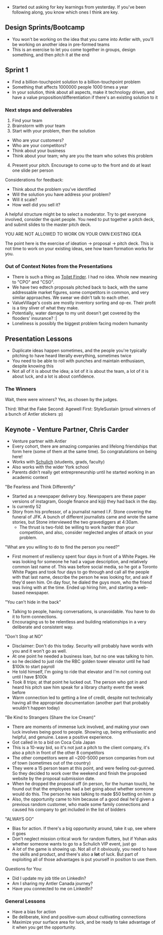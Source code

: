 - Started out asking for key learnings from yesterday. If you've been following along, you know which ones I think are key.

## Design Sprints/Bootcamp

- You won't be working on the idea that you came into Antler with, you'll be working on another idea in pre-formed teams
- This is an exercise to let you come together in groups, design something, and then pitch it at the end

## Sprint 1

- Find a billion-touchpoint solution to a billion-touchpoint problem
- Something that affects 1000000 people 1000 times a year
- In your solution, think about all aspects, make it technology driven, and have a value proposition/differentiation if there's an existing solution to it

### Next steps and deliverables

1. Find your team
2. Brainstorm with your team
3. Start with your problem, then the solution
  - Who are your customers?
  - Who are your competitors?
  - Think about your business
  - Think about your team; why are you the team who solves this problem
4. Present your pitch. Encourage to come up to the front and do at least one slide per person

Considerations for feedback:
  - Think about the problem you've identified
  - Will the solution you have address your problem?
  - Will it scale?
  - How well did you sell it?
  
A helpful structure might be to select a moderator. Try to get everyone involved, consider the quiet people. You need to put together a pitch deck, and submit slides to the master pitch deck.

YOU ARE NOT ALLOWED TO WORK ON YOUR OWN EXISTING IDEA

The point here is the exercise of ideation -> proposal -> pitch deck. This is not time to work on your existing ideas, see how team formation works for you.

### Out of Context Notes from the Presentations

- There is such a thing as [Toilet Finder](http://toiletfinder.net/). I had no idea. Whole new meaning to "CPO" and "CSO".
- We have two edtech proposals pitched back to back, with the same addressable market figures, some competitors in common, and very similar approaches. We swear we didn't talk to each other.
- ValueVillage's costs are mostly inventory sorting and op-ex. Their profit is a tiny sliver of what they make.
- Potentially, water damage to my unit doesn't get covered by the flooders' insurance? :|
- Loneliness is possibly the biggest problem facing modern humanity

## Presentation Lessons

- Duplicate ideas happen sometimes, and the people you're typically pitching to have heard literally everything, sometimes twice
- You need to be able to roll with punches and maintain enthusiasm, despite knowing this
- Not all of it is about the idea; a lot of it is about the team, a lot of it is about luck, and a lot is about confidence.

### The Winners

Wait, there were winners? Yes, as chosen by the judges.

Third: What the Fake
Second: Agewell
First: StyleSustain (proud winners of a bunch of Antler stickers :p)

## Keynote - Venture Partner, Chris Carder

- Venture partner with Antler
- Every cohort, there are amazing companies and lifelong friendships that form here (some of them at the same time). So congratulations on being here!
- Works with [Schulich](https://schulich.yorku.ca/) (students, grads, faculty)
- Also works with the wider York school
- Parents didn't really get entrepreneurship until he started working in an academic context

"Be Fearless and Think Differently"

- Started as a newspaper delivery boy. Newspapers are these paper versions of instagram, Google finance and kijiji they had back in the day.
- Is currently 52
- Story from his professor, of a journalist named I.F. Stone covering the funeral of JFK. A bunch of different journalists came and wrote the same stories, but Stone interviewed the two gravediggers at 4:30am.
  - The thrust is two-fold: be willing to work harder than your competition, and also, consider neglected angles of attack on your problem.

"What are you willing to do to find the person you need?"

- First moment of resiliency spent four days in front of a White Pages. He was looking for someone he had a vague description, and relatively common last name of. This was before social media, so he got a Toronto White Pages and took four days to go through and call all the people with that last name, describe the person he was looking for, and ask if they'd seen him. On day four, he dialed the guys mom, who the friend was living with at the time. Ended up hiring him, and starting a web-based newspaper.

"You can't hide in the back"

- Talking to people, having conversations, is unavoidable. You have to do it to form connections.
- Encouraging us to be relentless and building relationships in a very deliberate and consistent way.

"Don't Stop at NO"

- Disclaimer: Don't do this today. Security will probably have words with you and it won't go as well.
- At one point he needed a business loan, but no one was talking to him.
- so he decided to just ride the RBC golden tower elevator until he had $100k to start payroll
- He told himself, I'm going to ride that elevator and I'm not coming out until I have $100k
- Took 8 trips; at that point he lucked out. The person who got in and heard his pitch saw him speak for a library charity event the week before
- Warm connection led to getting a line of credit, despite not technically having all the appropriate documentation (another part that probably wouldn't happen today)

"Be Kind to Strangers (Share the Ice Cream)"

- There are moments of immense luck involved, and making your own luck involves being good to people. Showing up, being enthusiastic and helpful, and genuine. Leave a positive experience.
- Got called in to a bid on Coca Cola Japan
- This is a 10-way bid, so it's not just a pitch to the client company, it's also a pitch in front of the other 8 competitors
- The other competitors were all ~200-5000 person companies from out of town (sometimes out of the country)
- They were a 15 person team at this point, and were feeling out-gunned. So they decided to work over the weekend and finish the proposed website by the proposal submission date.
- When he dropped the proposal off (in person, for the human touch), he found out that the employees had a bet going about whether someone would do this. The person he was talking to made $50 betting on him :p
- Also, the opportunity came to him because of a good deal he'd given a previous random customer, who made some family connections and caused his company to get included in the list of bidders

"ALWAYS GO"

- Bias for action. If there's a big opportunity around, take it up, see where it goes
- Don't neglect mission critical work for random flutters, but if Yohan asks whether someone wants to go to a Schulich VIP event, just go
- A _lot_ of the game is showing up. Not all of it obviously, you need to have the skills and product, and there's also a **lot** of luck. But part of exploiting all of those advantages is put yourself in position to use them.

Questions for You:

- Did I update my job title on LinkedIn?
- Am I sharing my Antler Canada journey?
- Have you connected to me on LinkedIn?

### General Lessons

- Have a bias for action
- Be deliberate, kind and positive-sum about cultivating connections
- Maximize your surface area for luck, and be ready to take advantage of it when you get the opportunity.
